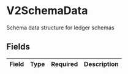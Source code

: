 # V2SchemaData

Schema data structure for ledger schemas


## Fields

| Field       | Type        | Required    | Description |
| ----------- | ----------- | ----------- | ----------- |